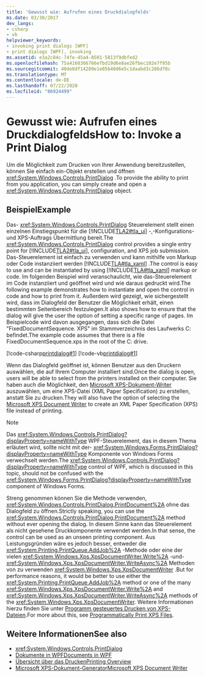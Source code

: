 ```yaml
---
title: 'Gewusst wie: Aufrufen eines Druckdialogfelds'
ms.date: 03/30/2017
dev_langs:
- csharp
- vb
helpviewer_keywords:
- invoking print dialogs [WPF]
- print dialogs [WPF], invoking
ms.assetid: e3a2c84c-74fe-45a4-8501-5813f9dbfed2
ms.openlocfilehash: 75a4160366766efbd19d6e8ae26fbec102e7f95b
ms.sourcegitcommit: 40de8df14289e1e05b40d6e5c1daabd3c286d70c
ms.translationtype: MT
ms.contentlocale: de-DE
ms.lasthandoff: 07/22/2020
ms.locfileid: "86924499"
---
```

# <a name="how-to-invoke-a-print-dialog"></a><span data-ttu-id="8e961-102">Gewusst wie: Aufrufen eines Druckdialogfelds</span><span class="sxs-lookup"><span data-stu-id="8e961-102">How to: Invoke a Print Dialog</span></span>
<span data-ttu-id="8e961-103">Um die Möglichkeit zum Drucken von Ihrer Anwendung bereitzustellen, können Sie einfach ein-Objekt erstellen und öffnen <xref:System.Windows.Controls.PrintDialog> .</span><span class="sxs-lookup"><span data-stu-id="8e961-103">To provide the ability to print from you application, you can simply create and open a <xref:System.Windows.Controls.PrintDialog> object.</span></span>  
  
## <a name="example"></a><span data-ttu-id="8e961-104">Beispiel</span><span class="sxs-lookup"><span data-stu-id="8e961-104">Example</span></span>  
 <span data-ttu-id="8e961-105">Das- <xref:System.Windows.Controls.PrintDialog> Steuerelement stellt einen einzelnen Einstiegspunkt für die [!INCLUDE[TLA2#tla_ui](../../../../includes/tla2sharptla-ui-md.md)] -,-Konfigurations-und XPS-Auftrags Übermittlung bereit.</span><span class="sxs-lookup"><span data-stu-id="8e961-105">The <xref:System.Windows.Controls.PrintDialog> control provides a single entry point for [!INCLUDE[TLA2#tla_ui](../../../../includes/tla2sharptla-ui-md.md)], configuration, and XPS job submission.</span></span> <span data-ttu-id="8e961-106">Das-Steuerelement ist einfach zu verwenden und kann mithilfe von Markup oder Code instanziiert werden [!INCLUDE[TLA#tla_xaml](../../../../includes/tlasharptla-xaml-md.md)] .</span><span class="sxs-lookup"><span data-stu-id="8e961-106">The control is easy to use and can be instantiated by using [!INCLUDE[TLA#tla_xaml](../../../../includes/tlasharptla-xaml-md.md)] markup or code.</span></span> <span data-ttu-id="8e961-107">Im folgenden Beispiel wird veranschaulicht, wie das-Steuerelement im Code instanziiert und geöffnet wird und wie daraus gedruckt wird.</span><span class="sxs-lookup"><span data-stu-id="8e961-107">The following example demonstrates how to instantiate and open the control in code and how to print from it.</span></span> <span data-ttu-id="8e961-108">Außerdem wird gezeigt, wie sichergestellt wird, dass im Dialogfeld der Benutzer die Möglichkeit erhält, einen bestimmten Seitenbereich festzulegen.</span><span class="sxs-lookup"><span data-stu-id="8e961-108">It also shows how to ensure that the dialog will give the user the option of setting a specific range of pages.</span></span> <span data-ttu-id="8e961-109">Im Beispielcode wird davon ausgegangen, dass sich die Datei "FixedDocumentSequence. XPS" im Stammverzeichnis des Laufwerks C: befindet.</span><span class="sxs-lookup"><span data-stu-id="8e961-109">The example code assumes that there is a file FixedDocumentSequence.xps in the root of the C: drive.</span></span>  
  
 [!code-csharp[printdialog#1](~/samples/snippets/csharp/VS_Snippets_Wpf/PrintDialog/CSharp/Window1.xaml.cs#1)]
 [!code-vb[printdialog#1](~/samples/snippets/visualbasic/VS_Snippets_Wpf/PrintDialog/visualbasic/window1.xaml.vb#1)]  
  
 <span data-ttu-id="8e961-110">Wenn das Dialogfeld geöffnet ist, können Benutzer aus den Druckern auswählen, die auf Ihrem Computer installiert sind.</span><span class="sxs-lookup"><span data-stu-id="8e961-110">Once the dialog is open, users will be able to select from the printers installed on their computer.</span></span> <span data-ttu-id="8e961-111">Sie haben auch die Möglichkeit, den [Microsoft XPS-Dokument-Writer](/windows/win32/printdocs/microsoft-xps-document-writer) auszuwählen, um eine XPS-Datei (XML Paper Specification) zu erstellen, anstatt Sie zu drucken.</span><span class="sxs-lookup"><span data-stu-id="8e961-111">They will also have the option of selecting the [Microsoft XPS Document Writer](/windows/win32/printdocs/microsoft-xps-document-writer) to create an XML Paper Specification (XPS) file instead of printing.</span></span>  
  
> [!NOTE]
> <span data-ttu-id="8e961-112">Das <xref:System.Windows.Controls.PrintDialog?displayProperty=nameWithType> WPF-Steuerelement, das in diesem Thema erläutert wird, sollte nicht mit der- <xref:System.Windows.Forms.PrintDialog?displayProperty=nameWithType> Komponente von Windows Forms verwechselt werden.</span><span class="sxs-lookup"><span data-stu-id="8e961-112">The <xref:System.Windows.Controls.PrintDialog?displayProperty=nameWithType> control of WPF, which is discussed in this topic, should not be confused with the <xref:System.Windows.Forms.PrintDialog?displayProperty=nameWithType> component of Windows Forms.</span></span>  
  
 <span data-ttu-id="8e961-113">Streng genommen können Sie die Methode verwenden, <xref:System.Windows.Controls.PrintDialog.PrintDocument%2A> ohne das Dialogfeld zu öffnen.</span><span class="sxs-lookup"><span data-stu-id="8e961-113">Strictly speaking, you can use the <xref:System.Windows.Controls.PrintDialog.PrintDocument%2A> method without ever opening the dialog.</span></span> <span data-ttu-id="8e961-114">In diesem Sinne kann das Steuerelement als nicht gesehene Druckkomponente verwendet werden.</span><span class="sxs-lookup"><span data-stu-id="8e961-114">In that sense, the control can be used as an unseen printing component.</span></span> <span data-ttu-id="8e961-115">Aus Leistungsgründen wäre es jedoch besser, entweder die <xref:System.Printing.PrintQueue.AddJob%2A> -Methode oder eine der vielen <xref:System.Windows.Xps.XpsDocumentWriter.Write%2A> -und- <xref:System.Windows.Xps.XpsDocumentWriter.WriteAsync%2A> Methoden von zu verwenden <xref:System.Windows.Xps.XpsDocumentWriter> .</span><span class="sxs-lookup"><span data-stu-id="8e961-115">But for performance reasons, it would be better to use either the <xref:System.Printing.PrintQueue.AddJob%2A> method or one of the many <xref:System.Windows.Xps.XpsDocumentWriter.Write%2A> and <xref:System.Windows.Xps.XpsDocumentWriter.WriteAsync%2A> methods of the <xref:System.Windows.Xps.XpsDocumentWriter>.</span></span> <span data-ttu-id="8e961-116">Weitere Informationen hierzu finden Sie unter [Programm gesteuertes Drucken von XPS-Dateien](how-to-programmatically-print-xps-files.md).</span><span class="sxs-lookup"><span data-stu-id="8e961-116">For more about this, see [Programmatically Print XPS Files](how-to-programmatically-print-xps-files.md).</span></span>  
  
## <a name="see-also"></a><span data-ttu-id="8e961-117">Weitere Informationen</span><span class="sxs-lookup"><span data-stu-id="8e961-117">See also</span></span>

- <xref:System.Windows.Controls.PrintDialog>
- [<span data-ttu-id="8e961-118">Dokumente in WPF</span><span class="sxs-lookup"><span data-stu-id="8e961-118">Documents in WPF</span></span>](documents-in-wpf.md)
- [<span data-ttu-id="8e961-119">Übersicht über das Drucken</span><span class="sxs-lookup"><span data-stu-id="8e961-119">Printing Overview</span></span>](printing-overview.md)
- [<span data-ttu-id="8e961-120">Microsoft XPS-Dokument-Generator</span><span class="sxs-lookup"><span data-stu-id="8e961-120">Microsoft XPS Document Writer</span></span>](/windows/win32/printdocs/microsoft-xps-document-writer)

